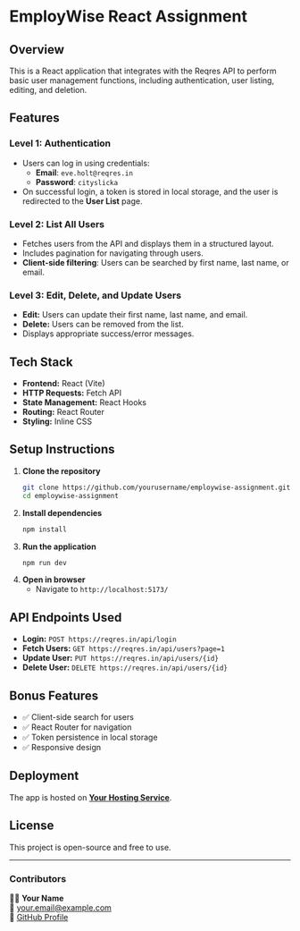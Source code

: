 # EmployWise React Assignment

## Overview
This is a React application that integrates with the Reqres API to perform basic user management functions, including authentication, user listing, editing, and deletion.

## Features
### Level 1: Authentication
- Users can log in using credentials:
  - **Email**: `eve.holt@reqres.in`
  - **Password**: `cityslicka`
- On successful login, a token is stored in local storage, and the user is redirected to the **User List** page.

### Level 2: List All Users
- Fetches users from the API and displays them in a structured layout.
- Includes pagination for navigating through users.
- **Client-side filtering**: Users can be searched by first name, last name, or email.

### Level 3: Edit, Delete, and Update Users
- **Edit:** Users can update their first name, last name, and email.
- **Delete:** Users can be removed from the list.
- Displays appropriate success/error messages.

## Tech Stack
- **Frontend:** React (Vite)
- **HTTP Requests:** Fetch API
- **State Management:** React Hooks
- **Routing:** React Router
- **Styling:** Inline CSS

## Setup Instructions
1. **Clone the repository**
   ```bash
   git clone https://github.com/yourusername/employwise-assignment.git
   cd employwise-assignment
   ```
2. **Install dependencies**
   ```bash
   npm install
   ```
3. **Run the application**
   ```bash
   npm run dev
   ```
4. **Open in browser**
   - Navigate to `http://localhost:5173/`
   
## API Endpoints Used
- **Login:** `POST https://reqres.in/api/login`
- **Fetch Users:** `GET https://reqres.in/api/users?page=1`
- **Update User:** `PUT https://reqres.in/api/users/{id}`
- **Delete User:** `DELETE https://reqres.in/api/users/{id}`

## Bonus Features
- ✅ Client-side search for users
- ✅ React Router for navigation
- ✅ Token persistence in local storage
- ✅ Responsive design

## Deployment
The app is hosted on **[Your Hosting Service](#)**.

## License
This project is open-source and free to use.

---
### **Contributors**
👨‍💻 **Your Name**  
📧 your.email@example.com  
🔗 [GitHub Profile](https://github.com/yourusername)

